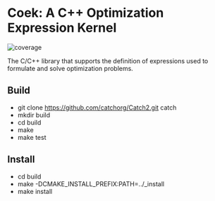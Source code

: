 # Coek: A C++ Optimization Expression Kernel

![coverage](https://gitlab.com/coopr/coek/badges/master/coverage.svg)


The C/C++ library that supports the definition of expressions used to formulate and solve optimization problems.

## Build

* git clone https://github.com/catchorg/Catch2.git catch
* mkdir build
* cd build
* make
* make test

## Install

* cd build
* make -DCMAKE\_INSTALL\_PREFIX:PATH=../\_install
* make install

